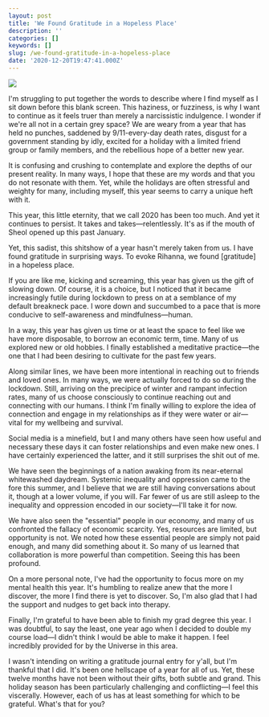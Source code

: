 ```yaml
---
layout: post
title: 'We Found Gratitude in a Hopeless Place'
description: ''
categories: []
keywords: []
slug: /we-found-gratitude-in-a-hopeless-place
date: '2020-12-20T19:47:41.000Z'
---
```


![](https://images.unsplash.com/photo-1553118048-ce652bbc9058?crop=entropy&cs=tinysrgb&fit=max&fm=jpg&ixid=MXwxMTc3M3wwfDF8c2VhcmNofDE0fHxCcm9va2x5biUyMGJsYWNrJTIwd2hpdGV8ZW58MHx8fA&ixlib=rb-1.2.1&q=80&w=2000)

I'm struggling to put together the words to describe where I find myself as I sit down before this blank screen. This haziness, or fuzziness, is why I want to continue as it feels truer than merely a narcissistic indulgence. I wonder if we're all not in a certain grey space? We are weary from a year that has held no punches, saddened by 9/11-every-day death rates, disgust for a government standing by idly, excited for a holiday with a limited friend group or family members, and the rebellious hope of a better new year.<!--more-->

It is confusing and crushing to contemplate and explore the depths of our present reality. In many ways, I hope that these are my words and that you do not resonate with them. Yet, while the holidays are often stressful and weighty for many, including myself, this year seems to carry a unique heft with it.

This year, this little eternity, that we call 2020 has been too much. And yet it continues to persist. It takes and takes—relentlessly. It's as if the mouth of Sheol opened up this past January.

Yet, this sadist, this shitshow of a year hasn't merely taken from us. I have found gratitude in surprising ways. To evoke Rihanna, we found [gratitude] in a hopeless place.

If you are like me, kicking and screaming, this year has given us the gift of slowing down. Of course, it is a choice, but I noticed that it became increasingly futile during lockdown to press on at a semblance of my default breakneck pace. I wore down and succumbed to a pace that is more conducive to self-awareness and mindfulness—human.

In a way, this year has given us time or at least the space to feel like we have more disposable, to borrow an economic term, time. Many of us explored new or old hobbies. I finally established a meditative practice—the one that I had been desiring to cultivate for the past few years.

Along similar lines, we have been more intentional in reaching out to friends and loved ones. In many ways, we were actually forced to do so during the lockdown. Still, arriving on the precipice of winter and rampant infection rates, many of us choose consciously to continue reaching out and connecting with our humans. I think I'm finally willing to explore the idea of connection and engage in my relationships as if they were water or air—vital for my wellbeing and survival.

Social media is a minefield, but I and many others have seen how useful and necessary these days it can foster relationships and even make new ones. I have certainly experienced the latter, and it still surprises the shit out of me.

We have seen the beginnings of a nation awaking from its near-eternal whitewashed daydream. Systemic inequality and oppression came to the fore this summer, and I believe that we are still having conversations about it, though at a lower volume, if you will. Far fewer of us are still asleep to the inequality and oppression encoded in our society—I'll take it for now.

We have also seen the "essential" people in our economy, and many of us confronted the fallacy of economic scarcity. Yes, resources are limited, but opportunity is not. We noted how these essential people are simply not paid enough, and many did something about it. So many of us learned that collaboration is more powerful than competition. Seeing this has been profound.

On a more personal note, I've had the opportunity to focus more on my mental health this year. It's humbling to realize anew that the more I discover, the more I find there is yet to discover. So, I'm also glad that I had the support and nudges to get back into therapy.

Finally, I'm grateful to have been able to finish my grad degree this year. I was doubtful, to say the least, one year ago when I decided to double my course load—I didn't think I would be able to make it happen. I feel incredibly provided for by the Universe in this area.

I wasn't intending on writing a gratitude journal entry for y'all, but I'm thankful that I did. It's been one hellscape of a year for all of us. Yet, these twelve months have not been without their gifts, both subtle and grand. This holiday season has been particularly challenging and conflicting—I feel this viscerally. However, each of us has at least something for which to be grateful. What's that for you?
